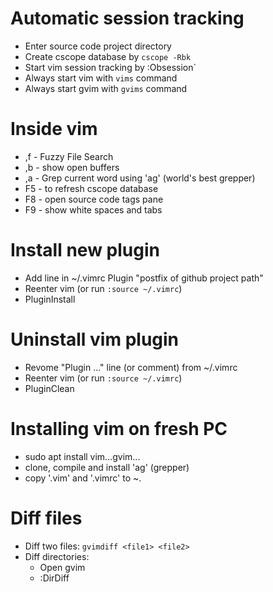 Automatic session tracking
==========================
 * Enter source code project directory
 * Create cscope database by `cscope -Rbk`
 * Start vim session tracking by :Obsession`
 * Always start vim with `vims` command
 * Always start gvim with `gvims` command

Inside vim
==========
 * ,f - Fuzzy File Search
 * ,b - show open buffers
 * ,a - Grep current word using 'ag' (world's best grepper)
 * F5 - to refresh cscope database
 * F8 - open source code tags pane
 * F9 - show white spaces and tabs

Install new plugin
==================
 * Add line in ~/.vimrc Plugin "postfix of github project path"
 * Reenter vim (or run `:source ~/.vimrc`)
 * PluginInstall

Uninstall vim plugin
====================
 * Revome "Plugin ..." line (or comment) from ~/.vimrc
 * Reenter vim (or run `:source ~/.vimrc`)
 * PluginClean

Installing vim on fresh PC
==========================
 *  sudo apt install vim...gvim...
 *  clone, compile and install 'ag' (grepper)
 *  copy '.vim' and '.vimrc' to ~.

Diff files
==========
 * Diff two files: `gvimdiff <file1> <file2>`
 * Diff directories:
    - Open gvim
    - :DirDiff <dir1> <dir2>

